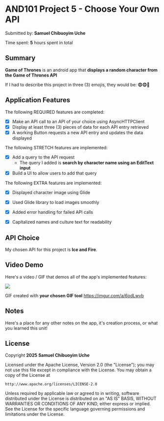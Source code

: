  <!-- (This is a comment) INSTRUCTIONS: Go through this page and fill out any **bolded** entries with their correct values.-->

# AND101 Project 5 - Choose Your Own API

Submitted by: **Samuel Chibuoyim Uche**

Time spent: **5** hours spent in total

## Summary

**Game of Thrones** is an android app that **displays a random character from the Game of Thrones API**

If I had to describe this project in three (3) emojis, they would be: **😍😊🤩**

## Application Features

<!-- (This is a comment) Please be sure to change the [ ] to [x] for any features you completed.  If a feature is not checked [x], you might miss the points for that item! -->

The following REQUIRED features are completed:

- [x] Make an API call to an API of your choice using AsyncHTTPClient
- [x] Display at least three (3) pieces of data for each API entry retrieved
- [x] A working Button requests a new API entry and updates the data displayed

The following STRETCH features are implemented:

- [x] Add a query to the API request
  - The query I added is **search by character name using an EditText input**
- [x] Build a UI to allow users to add that query

The following EXTRA features are implemented:

- [x] Displayed character image using Glide
- [x] Used Glide library to load images smoothly
- [x] Added error handling for failed API calls
- [x] Capitalized names and culture text for readability
 
 
 
 

## API Choice

My chosen API for this project is **Ice and Fire**.

## Video Demo

Here's a video / GIF that demos all of the app's implemented features:

<div>
    <a href="https://www.loom.com/share/6654408ff802435d81e1c33f13d934f7">
    </a>
    <a href="https://www.loom.com/share/6654408ff802435d81e1c33f13d934f7">
      <img style="max-width:300px;" src="https://cdn.loom.com/sessions/thumbnails/6654408ff802435d81e1c33f13d934f7-aba6809ab818acf0-full-play.gif">
    </a>
  </div>

GIF created with **your chosen GIF tool**
https://imgur.com/a/6odLwvb

<!-- Recommended tools:
- [Kap](https://getkap.co/) for macOS
- [ScreenToGif](https://www.screentogif.com/) for Windows
- [peek](https://github.com/phw/peek) for Linux. -->

## Notes

Here's a place for any other notes on the app, it's creation process, or what you learned this unit!

## License

Copyright **2025** **Samuel Chibuoyim Uche**

Licensed under the Apache License, Version 2.0 (the "License");
you may not use this file except in compliance with the License.
You may obtain a copy of the License at

    http://www.apache.org/licenses/LICENSE-2.0

Unless required by applicable law or agreed to in writing, software
distributed under the License is distributed on an "AS IS" BASIS,
WITHOUT WARRANTIES OR CONDITIONS OF ANY KIND, either express or implied.
See the License for the specific language governing permissions and
limitations under the License.
